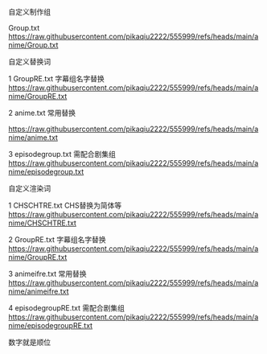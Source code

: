 自定义制作组

Group.txt https://raw.githubusercontent.com/pikaqiu2222/555999/refs/heads/main/anime/Group.txt

自定义替换词

1 GroupRE.txt 字幕组名字替换 https://raw.githubusercontent.com/pikaqiu2222/555999/refs/heads/main/anime/GroupRE.txt

2 anime.txt 常用替换

https://raw.githubusercontent.com/pikaqiu2222/555999/refs/heads/main/anime/anime.txt

3 episodegroup.txt 需配合剧集组  https://raw.githubusercontent.com/pikaqiu2222/555999/refs/heads/main/anime/episodegroup.txt

自定义渲染词

1 CHSCHTRE.txt CHS替换为简体等 https://raw.githubusercontent.com/pikaqiu2222/555999/refs/heads/main/anime/CHSCHTRE.txt

2 GroupRE.txt 字幕组名字替换 https://raw.githubusercontent.com/pikaqiu2222/555999/refs/heads/main/anime/GroupRE.txt

3 animeifre.txt 常用替换 https://raw.githubusercontent.com/pikaqiu2222/555999/refs/heads/main/anime/animeifre.txt

4 episodegroupRE.txt 需配合剧集组 https://raw.githubusercontent.com/pikaqiu2222/555999/refs/heads/main/anime/episodegroupRE.txt

数字就是顺位
